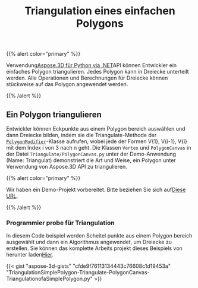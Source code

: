 ﻿---
title: Triangulation eines einfachen Polygons
type: docs
weight: 30
url: /de/python-net/triangulation-of-a-simple-polygon/
description: Mithilfe von Aspose.3D für Python via .NET APIkönnen Entwickler ein einfaches Polygon triangulieren. Jedes Polygon kann in Dreiecke unterteilt werden. Alle Operationen und Berechnungen für Dreiecke können stückweise auf das Polygon angewendet werden.
---
{{% alert color="primary" %}}

Verwendung[Aspose.3D für Python via .NET](https://products.aspose.com/3d/python-net/)API können Entwickler ein einfaches Polygon triangulieren. Jedes Polygon kann in Dreiecke unterteilt werden. Alle Operationen und Berechnungen für Dreiecke können stückweise auf das Polygon angewendet werden.

{{% /alert %}}
## **Ein Polygon triangulieren**
Entwickler können Eckpunkte aus einem Polygon bereich auswählen und dann Dreiecke bilden, indem sie die Triangulate-Methode der [`PolygonModifier`](https://reference.aspose.com/3d/net/aspose.threed.entities/polygonmodifier)-Klasse aufrufen, wobei jede der Formen V{1}, V{i-1}, V{i} mit dem Index i von 3 nach n geht. Die Klassen `Vertex` und `PolygonCanvas` in der Datei `Triangulate/PolygonCanvas.py` unter der Demo-Anwendung (Name: Triangulat) demonstriert die Art und Weise, ein Polygon unter Verwendung von Aspose.3D API zu triangulieren.

{{% alert color="primary" %}}

Wir haben ein Demo-Projekt vorbereitet. Bitte beziehen Sie sich auf[Diese URL](https://github.com/aspose-3d/Aspose.3D-for-.NET/tree/master/Demos).

{{% /alert %}}
### **Programmier probe für Triangulation**
In diesem Code beispiel werden Scheitel punkte aus einem Polygon bereich ausgewählt und dann ein Algorithmus angewendet, um Dreiecke zu erstellen. Sie können das komplette Arbeits projekt dieses Beispiels von herunter laden[Hier](https://github.com/aspose-3d/Aspose.3D-for-.NET/).

{{< gist "aspose-3d-gists" "cfde9f76113134443c76608c1d19453a" "TriangulationSimplePolygon-Triangulate-PolygonCanvas-TriangulationofaSimplePolygon.py" >}}
